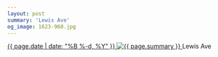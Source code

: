 ```yaml
---
layout: post
summary: 'Lewis Ave'
og_image: 1623-960.jpg
---
```


<p>
 <time>
  <a href="/1623">
   {{ page.date | date: "%B %-d, %Y" }}
  </a>
 </time>
 <a href="/1623">
  <img alt="{{ page.summary }}" data-taken="4/8/2022" sizes="(min-width: 700px) 50vw, calc(100vw - 2rem)" src="{{ site.assets_url }}/1623-480.jpg" srcset="{{ site.assets_url }}/1623-240.jpg 240w, {{ site.assets_url }}/1623-480.jpg 480w, {{ site.assets_url }}/1623-720.jpg 720w, {{ site.assets_url }}/1623-960.jpg 960w"/>
 </a>
 <span>
  Lewis Ave
 </span>
</p>
